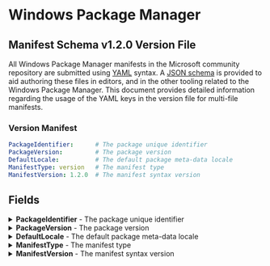 [JSON schema]:      https://github.com/microsoft/winget-cli/blob/master/schemas/JSON/manifests/v1.2.0/manifest.version.1.2.0.json
[YAML]:             https://yaml.org/spec
[semantic version]: https://semver.org

# Windows Package Manager
## Manifest Schema v1.2.0 Version File

All Windows Package Manager manifests in the Microsoft community repository are submitted using [YAML] syntax. A [JSON schema] is provided to aid authoring these files in editors, and in the other tooling related to the Windows Package Manager. This document provides detailed information regarding the usage of the YAML keys in the version file for multi-file manifests.

### Version Manifest

```YAML
PackageIdentifier:      # The package unique identifier
PackageVersion:         # The package version
DefaultLocale:          # The default package meta-data locale
ManifestType: version   # The manifest type
ManifestVersion: 1.2.0  # The manifest syntax version
```

## Fields

<details>
 <summary><b>PackageIdentifier</b> - The package unique identifier</summary>

 **Required Field**

 This key is the unique identifier for a given package. 
 
 **Windows Package Manager Community Repository**
 
 This value is generally in the form of `Publisher.Package`. It is case sensitve, and this value must match the folder structure under the partition directory.
</details>

<details>
 <summary><b>PackageVersion</b> - The package version</summary>

 **Required Field**

 This key represents the version of the package. It is related to the specific release this manifests targets. In some cases you will see a perfectly formed [semantic version] number, and in other cases you might see something different. These may be date driven, or they might have other characters with some package specific meaning for example.

 The Windows Package Manager client uses this version to determine whether or not an upgrade for a package is available. In some cases, packages may be released with a marketing driven version, and that causes trouble with the `winget upgrade` command. 

 The current best practice is to use the value reported in Add / Remove Programs when this version of the package is installed. In some cases, packages do not report a version resulting in an upgrade loop or other unwanted behavior.
</details>

<details>
 <summary><b>DefaultLocale</b> - The default package meta-data locale</summary>

 **Required Field**

 This key represents the default locale for package meta-data. The format is BCP-47. This value identifies the language for meta-data to be displayed to a user when no locale file matching their preferences is available.

 **Windows Package Manager Community Repository**

 The validation pipelines use this value to ensure the corresponding locale file is present and conforms with the defaultLocale YAML specification.
</details>

<details>
 <summary><b>ManifestType</b> - The manifest type</summary>

 **Required Field**
 
 This key must have the value "version". The Microsoft community package repository validation pipelines also use this value to determine appropriate validation rules when evaluating this file.
</details>

<details>
 <summary><b>ManifestVersion</b> - The manifest syntax version</summary>

 **Required Field**
 This key must have the value "1.2.0". The Microsoft community package repository validation pipelines also use this value to determine appropriate validation rules when evaluating this file.
</details>
